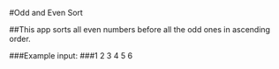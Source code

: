 ﻿#Odd and Even Sort

##This app sorts all even numbers before all the odd ones in ascending order.

###Example input:
###1 2 3 4 5 6
